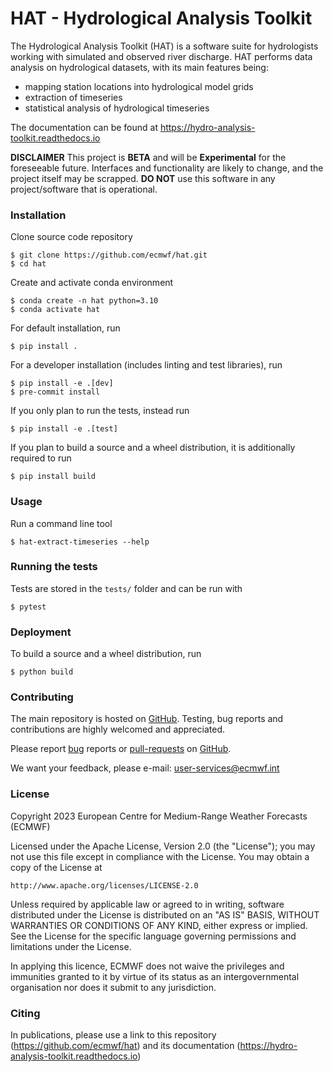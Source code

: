 # HAT - Hydrological Analysis Toolkit

The Hydrological Analysis Toolkit (HAT) is a software suite for hydrologists working with simulated and observed river discharge. HAT performs data analysis on hydrological datasets, with its main features being:
- mapping station locations into hydrological model grids
- extraction of timeseries
- statistical analysis of hydrological timeseries

The documentation can be found at https://hydro-analysis-toolkit.readthedocs.io

**DISCLAIMER**
This project is **BETA** and will be **Experimental** for the foreseeable future.
Interfaces and functionality are likely to change, and the project itself may be scrapped.
**DO NOT** use this software in any project/software that is operational.

### Installation

Clone source code repository

    $ git clone https://github.com/ecmwf/hat.git
    $ cd hat

Create and activate conda environment

    $ conda create -n hat python=3.10
    $ conda activate hat

For default installation, run

    $ pip install .

For a developer installation (includes linting and test libraries), run

    $ pip install -e .[dev]
    $ pre-commit install

If you only plan to run the tests, instead run

    $ pip install -e .[test]

If you plan to build a source and a wheel distribution, it is additionally required to run

    $ pip install build

### Usage

Run a command line tool

    $ hat-extract-timeseries --help

### Running the tests

Tests are stored in the `tests/` folder and can be run with

    $ pytest

### Deployment

To build a source and a wheel distribution, run

    $ python build

### Contributing

The main repository is hosted on [GitHub](https://github.com/ecmwf/hat). Testing, bug reports and contributions are highly welcomed and appreciated.

Please report [bug](https://github.com/ecmwf/hat/issues) reports or [pull-requests](https://github.com/ecmwf/hat/pulls) on [GitHub](https://github.com/ecmwf/hat).

We want your feedback, please e-mail: user-services@ecmwf.int

### License

Copyright 2023 European Centre for Medium-Range Weather Forecasts (ECMWF)

Licensed under the Apache License, Version 2.0 (the "License");
you may not use this file except in compliance with the License.
You may obtain a copy of the License at

    http://www.apache.org/licenses/LICENSE-2.0

Unless required by applicable law or agreed to in writing, software
distributed under the License is distributed on an "AS IS" BASIS,
WITHOUT WARRANTIES OR CONDITIONS OF ANY KIND, either express or implied.
See the License for the specific language governing permissions and
limitations under the License.

In applying this licence, ECMWF does not waive the privileges and immunities
granted to it by virtue of its status as an intergovernmental organisation nor
does it submit to any jurisdiction.


### Citing

In publications, please use a link to this repository (https://github.com/ecmwf/hat) and its documentation (https://hydro-analysis-toolkit.readthedocs.io)

